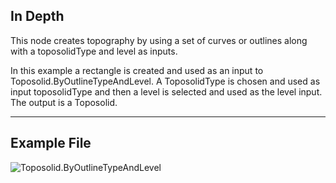 ## In Depth
This node creates topography by using a set of curves or outlines along with a toposolidType and level as inputs.

In this example a rectangle is created and used as an input to Toposolid.ByOutlineTypeAndLevel.  A ToposolidType is chosen and used as input toposolidType and then a level is selected and used as the level input.  The output is a Toposolid.  
___
## Example File

![Toposolid.ByOutlineTypeAndLevel](./Revit.Elements.Toposolid.ByOutlineTypeAndLevel_img.jpg)